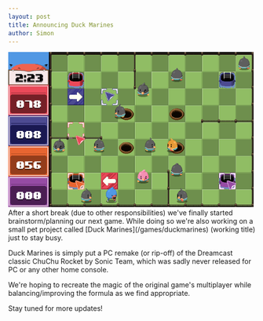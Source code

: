 ```yaml
---
layout: post
title: Announcing Duck Marines
author: Simon
---
```

<div class="centered-div" style="margin-top:10px;">
	<a href="/images/duckmarinesteaser.png">
		<img src="/images/duckmarinesteaser.png" width="500" alt="Duck Marines teaser" class="game-thumb" />
	</a>
</div>
After a short break (due to other responsibilities) we've finally started brainstorm/planning our next game.
While doing so we're also working on a small pet project called [Duck Marines](/games/duckmarines) (working title) just to stay busy.

Duck Marines is simply put a PC remake (or rip-off) of the Dreamcast classic ChuChu Rocket by Sonic Team,
which was sadly never released for PC or any other home console.

We're hoping to recreate the magic of the original game's multiplayer while balancing/improving the formula as we find appropriate.

Stay tuned for more updates!
